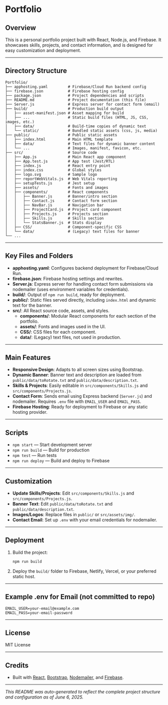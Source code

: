 # Portfolio

## Overview

This is a personal portfolio project built with React, Node.js, and Firebase. It showcases skills, projects, and contact information, and is designed for easy customization and deployment.

---

## Directory Structure

```text
Portfolio/
├── apphosting.yaml         # Firebase/Cloud Run backend config
├── firebase.json           # Firebase hosting config
├── package.json            # Project dependencies and scripts
├── README.md               # Project documentation (this file)
├── Server.js               # Express server for contact form (email)
├── build/                  # Production build output
│   ├── asset-manifest.json # Asset mapping for build
│   ├── ...                 # Static build files (HTML, JS, CSS, images, etc.)
│   ├── data/               # Build-time copies of dynamic text
│   └── static/             # Bundled static assets (css, js, media)
├── public/                 # Public static assets
│   ├── index.html          # Main HTML template
│   ├── data/               # Text files for dynamic banner content
│   └── ...                 # Images, manifest, favicon, etc.
├── src/                    # Source code
│   ├── App.js              # Main React app component
│   ├── App.test.js         # App test (Jest/RTL)
│   ├── index.js            # React entry point
│   ├── index.css           # Global styles
│   ├── logo.svg            # Sample logo
│   ├── reportWebVitals.js  # Web Vitals reporting
│   ├── setupTests.js       # Jest setup
│   ├── assets/             # Fonts and images
│   ├── components/         # React components
│   │   ├── Banner.js       # Banner/intro section
│   │   ├── Contact.js      # Contact form section
│   │   ├── NavBar.js       # Navigation bar
│   │   ├── ProjectCard.js  # Project card component
│   │   ├── Projects.js     # Projects section
│   │   ├── Skills.js       # Skills section
│   │   └── StatsBanner.js  # Stats display
│   ├── CSS/                # Component-specific CSS
│   └── data/               # (Legacy) text files for banner
└── ...
```

---

## Key Files and Folders

- **apphosting.yaml**: Configures backend deployment for Firebase/Cloud Run.
- **firebase.json**: Firebase hosting settings and rewrites.
- **Server.js**: Express server for handling contact form submissions via nodemailer (uses environment variables for credentials).
- **build/**: Output of `npm run build`, ready for deployment.
- **public/**: Static files served directly, including `index.html` and dynamic text for the banner.
- **src/**: All React source code, assets, and styles.
  - **components/**: Modular React components for each section of the portfolio.
  - **assets/**: Fonts and images used in the UI.
  - **CSS/**: CSS files for each component.
  - **data/**: (Legacy) text files, not used in production.

---

## Main Features

- **Responsive Design**: Adapts to all screen sizes using Bootstrap.
- **Dynamic Banner**: Banner text and description are loaded from `public/data/toRotate.txt` and `public/data/description.txt`.
- **Skills & Projects**: Easily editable in `src/components/Skills.js` and `src/components/Projects.js`.
- **Contact Form**: Sends email using Express backend (`Server.js`) and nodemailer. Requires `.env` file with `EMAIL_USER` and `EMAIL_PASS`.
- **Firebase Hosting**: Ready for deployment to Firebase or any static hosting provider.

---

## Scripts

- `npm start` — Start development server
- `npm run build` — Build for production
- `npm test` — Run tests
- `npm run deploy` — Build and deploy to Firebase

---

## Customization

- **Update Skills/Projects**: Edit `src/components/Skills.js` and `src/components/Projects.js`.
- **Banner Text**: Edit `public/data/toRotate.txt` and `public/data/description.txt`.
- **Images/Logos**: Replace files in `public/` or `src/assets/img/`.
- **Contact Email**: Set up `.env` with your email credentials for nodemailer.

---

## Deployment

1. Build the project:

   ```powershell
   npm run build
   ```

2. Deploy the `build/` folder to Firebase, Netlify, Vercel, or your preferred static host.

---

## Example .env for Email (not committed to repo)

```env
EMAIL_USER=your-email@example.com
EMAIL_PASS=your-email-password
```

---

## License

MIT License

---

## Credits

- Built with [React](https://reactjs.org/), [Bootstrap](https://getbootstrap.com/), [Nodemailer](https://nodemailer.com/), and [Firebase](https://firebase.google.com/).

---

*This README was auto-generated to reflect the complete project structure and configuration as of June 6, 2025.*



